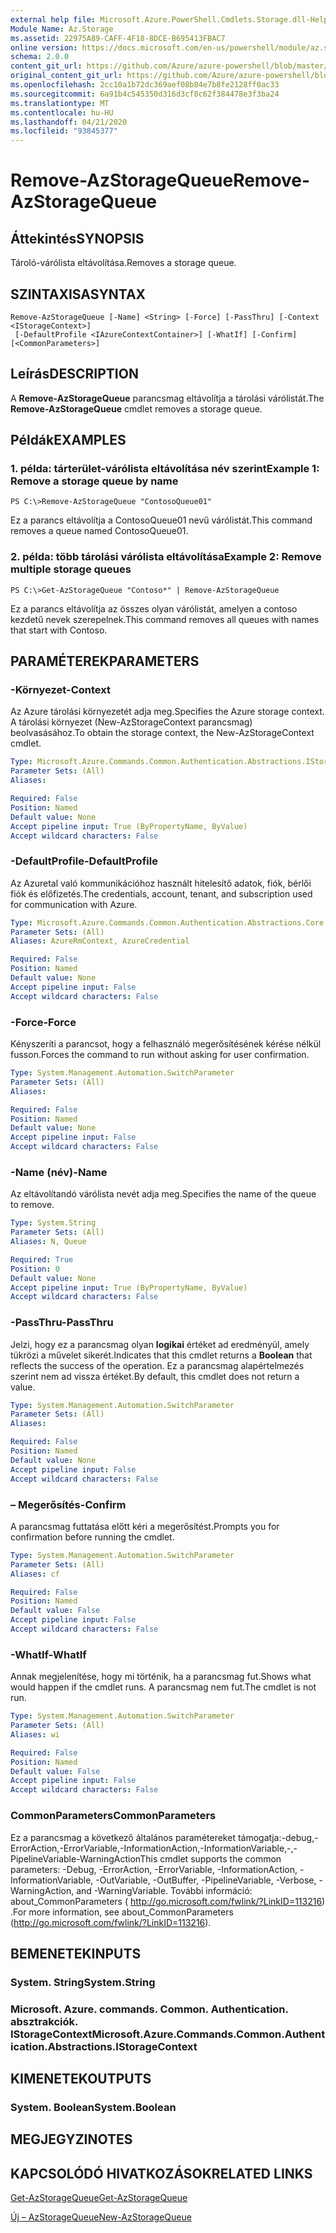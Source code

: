 ```yaml
---
external help file: Microsoft.Azure.PowerShell.Cmdlets.Storage.dll-Help.xml
Module Name: Az.Storage
ms.assetid: 22975A89-CAFF-4F18-8DCE-B695413FBAC7
online version: https://docs.microsoft.com/en-us/powershell/module/az.storage/remove-azstoragequeue
schema: 2.0.0
content_git_url: https://github.com/Azure/azure-powershell/blob/master/src/Storage/Storage.Management/help/Remove-AzStorageQueue.md
original_content_git_url: https://github.com/Azure/azure-powershell/blob/master/src/Storage/Storage.Management/help/Remove-AzStorageQueue.md
ms.openlocfilehash: 2cc10a1b72dc369aef08b84e7b8fe2128ff0ac33
ms.sourcegitcommit: 6a91b4c545350d316d3cf8c62f384478e3f3ba24
ms.translationtype: MT
ms.contentlocale: hu-HU
ms.lasthandoff: 04/21/2020
ms.locfileid: "93845377"
---
```

# <span data-ttu-id="0ad61-101">Remove-AzStorageQueue</span><span class="sxs-lookup"><span data-stu-id="0ad61-101">Remove-AzStorageQueue</span></span>

## <span data-ttu-id="0ad61-102">Áttekintés</span><span class="sxs-lookup"><span data-stu-id="0ad61-102">SYNOPSIS</span></span>
<span data-ttu-id="0ad61-103">Tároló-várólista eltávolítása.</span><span class="sxs-lookup"><span data-stu-id="0ad61-103">Removes a storage queue.</span></span>

## <span data-ttu-id="0ad61-104">SZINTAXISA</span><span class="sxs-lookup"><span data-stu-id="0ad61-104">SYNTAX</span></span>

```
Remove-AzStorageQueue [-Name] <String> [-Force] [-PassThru] [-Context <IStorageContext>]
 [-DefaultProfile <IAzureContextContainer>] [-WhatIf] [-Confirm] [<CommonParameters>]
```

## <span data-ttu-id="0ad61-105">Leírás</span><span class="sxs-lookup"><span data-stu-id="0ad61-105">DESCRIPTION</span></span>
<span data-ttu-id="0ad61-106">A **Remove-AzStorageQueue** parancsmag eltávolítja a tárolási várólistát.</span><span class="sxs-lookup"><span data-stu-id="0ad61-106">The **Remove-AzStorageQueue** cmdlet removes a storage queue.</span></span>

## <span data-ttu-id="0ad61-107">Példák</span><span class="sxs-lookup"><span data-stu-id="0ad61-107">EXAMPLES</span></span>

### <span data-ttu-id="0ad61-108">1. példa: tárterület-várólista eltávolítása név szerint</span><span class="sxs-lookup"><span data-stu-id="0ad61-108">Example 1: Remove a storage queue by name</span></span>
```
PS C:\>Remove-AzStorageQueue "ContosoQueue01"
```

<span data-ttu-id="0ad61-109">Ez a parancs eltávolítja a ContosoQueue01 nevű várólistát.</span><span class="sxs-lookup"><span data-stu-id="0ad61-109">This command removes a queue named ContosoQueue01.</span></span>

### <span data-ttu-id="0ad61-110">2. példa: több tárolási várólista eltávolítása</span><span class="sxs-lookup"><span data-stu-id="0ad61-110">Example 2: Remove multiple storage queues</span></span>
```
PS C:\>Get-AzStorageQueue "Contoso*" | Remove-AzStorageQueue
```

<span data-ttu-id="0ad61-111">Ez a parancs eltávolítja az összes olyan várólistát, amelyen a contoso kezdetű nevek szerepelnek.</span><span class="sxs-lookup"><span data-stu-id="0ad61-111">This command removes all queues with names that start with Contoso.</span></span>

## <span data-ttu-id="0ad61-112">PARAMÉTEREK</span><span class="sxs-lookup"><span data-stu-id="0ad61-112">PARAMETERS</span></span>

### <span data-ttu-id="0ad61-113">-Környezet</span><span class="sxs-lookup"><span data-stu-id="0ad61-113">-Context</span></span>
<span data-ttu-id="0ad61-114">Az Azure tárolási környezetét adja meg.</span><span class="sxs-lookup"><span data-stu-id="0ad61-114">Specifies the Azure storage context.</span></span>
<span data-ttu-id="0ad61-115">A tárolási környezet (New-AzStorageContext parancsmag) beolvasásához.</span><span class="sxs-lookup"><span data-stu-id="0ad61-115">To obtain the storage context, the New-AzStorageContext cmdlet.</span></span>

```yaml
Type: Microsoft.Azure.Commands.Common.Authentication.Abstractions.IStorageContext
Parameter Sets: (All)
Aliases:

Required: False
Position: Named
Default value: None
Accept pipeline input: True (ByPropertyName, ByValue)
Accept wildcard characters: False
```

### <span data-ttu-id="0ad61-116">-DefaultProfile</span><span class="sxs-lookup"><span data-stu-id="0ad61-116">-DefaultProfile</span></span>
<span data-ttu-id="0ad61-117">Az Azuretal való kommunikációhoz használt hitelesítő adatok, fiók, bérlői fiók és előfizetés.</span><span class="sxs-lookup"><span data-stu-id="0ad61-117">The credentials, account, tenant, and subscription used for communication with Azure.</span></span>

```yaml
Type: Microsoft.Azure.Commands.Common.Authentication.Abstractions.Core.IAzureContextContainer
Parameter Sets: (All)
Aliases: AzureRmContext, AzureCredential

Required: False
Position: Named
Default value: None
Accept pipeline input: False
Accept wildcard characters: False
```

### <span data-ttu-id="0ad61-118">-Force</span><span class="sxs-lookup"><span data-stu-id="0ad61-118">-Force</span></span>
<span data-ttu-id="0ad61-119">Kényszeríti a parancsot, hogy a felhasználó megerősítésének kérése nélkül fusson.</span><span class="sxs-lookup"><span data-stu-id="0ad61-119">Forces the command to run without asking for user confirmation.</span></span>

```yaml
Type: System.Management.Automation.SwitchParameter
Parameter Sets: (All)
Aliases:

Required: False
Position: Named
Default value: None
Accept pipeline input: False
Accept wildcard characters: False
```

### <span data-ttu-id="0ad61-120">-Name (név)</span><span class="sxs-lookup"><span data-stu-id="0ad61-120">-Name</span></span>
<span data-ttu-id="0ad61-121">Az eltávolítandó várólista nevét adja meg.</span><span class="sxs-lookup"><span data-stu-id="0ad61-121">Specifies the name of the queue to remove.</span></span>

```yaml
Type: System.String
Parameter Sets: (All)
Aliases: N, Queue

Required: True
Position: 0
Default value: None
Accept pipeline input: True (ByPropertyName, ByValue)
Accept wildcard characters: False
```

### <span data-ttu-id="0ad61-122">-PassThru</span><span class="sxs-lookup"><span data-stu-id="0ad61-122">-PassThru</span></span>
<span data-ttu-id="0ad61-123">Jelzi, hogy ez a parancsmag olyan **logikai** értéket ad eredményül, amely tükrözi a művelet sikerét.</span><span class="sxs-lookup"><span data-stu-id="0ad61-123">Indicates that this cmdlet returns a **Boolean** that reflects the success of the operation.</span></span>
<span data-ttu-id="0ad61-124">Ez a parancsmag alapértelmezés szerint nem ad vissza értéket.</span><span class="sxs-lookup"><span data-stu-id="0ad61-124">By default, this cmdlet does not return a value.</span></span>

```yaml
Type: System.Management.Automation.SwitchParameter
Parameter Sets: (All)
Aliases:

Required: False
Position: Named
Default value: None
Accept pipeline input: False
Accept wildcard characters: False
```

### <span data-ttu-id="0ad61-125">– Megerősítés</span><span class="sxs-lookup"><span data-stu-id="0ad61-125">-Confirm</span></span>
<span data-ttu-id="0ad61-126">A parancsmag futtatása előtt kéri a megerősítést.</span><span class="sxs-lookup"><span data-stu-id="0ad61-126">Prompts you for confirmation before running the cmdlet.</span></span>

```yaml
Type: System.Management.Automation.SwitchParameter
Parameter Sets: (All)
Aliases: cf

Required: False
Position: Named
Default value: False
Accept pipeline input: False
Accept wildcard characters: False
```

### <span data-ttu-id="0ad61-127">-WhatIf</span><span class="sxs-lookup"><span data-stu-id="0ad61-127">-WhatIf</span></span>
<span data-ttu-id="0ad61-128">Annak megjelenítése, hogy mi történik, ha a parancsmag fut.</span><span class="sxs-lookup"><span data-stu-id="0ad61-128">Shows what would happen if the cmdlet runs.</span></span>
<span data-ttu-id="0ad61-129">A parancsmag nem fut.</span><span class="sxs-lookup"><span data-stu-id="0ad61-129">The cmdlet is not run.</span></span>

```yaml
Type: System.Management.Automation.SwitchParameter
Parameter Sets: (All)
Aliases: wi

Required: False
Position: Named
Default value: False
Accept pipeline input: False
Accept wildcard characters: False
```

### <span data-ttu-id="0ad61-130">CommonParameters</span><span class="sxs-lookup"><span data-stu-id="0ad61-130">CommonParameters</span></span>
<span data-ttu-id="0ad61-131">Ez a parancsmag a következő általános paramétereket támogatja:-debug,-ErrorAction,-ErrorVariable,-InformationAction,-InformationVariable,-,-PipelineVariable-WarningAction</span><span class="sxs-lookup"><span data-stu-id="0ad61-131">This cmdlet supports the common parameters: -Debug, -ErrorAction, -ErrorVariable, -InformationAction, -InformationVariable, -OutVariable, -OutBuffer, -PipelineVariable, -Verbose, -WarningAction, and -WarningVariable.</span></span> <span data-ttu-id="0ad61-132">További információ: about_CommonParameters ( http://go.microsoft.com/fwlink/?LinkID=113216) .</span><span class="sxs-lookup"><span data-stu-id="0ad61-132">For more information, see about_CommonParameters (http://go.microsoft.com/fwlink/?LinkID=113216).</span></span>

## <span data-ttu-id="0ad61-133">BEMENETEK</span><span class="sxs-lookup"><span data-stu-id="0ad61-133">INPUTS</span></span>

### <span data-ttu-id="0ad61-134">System. String</span><span class="sxs-lookup"><span data-stu-id="0ad61-134">System.String</span></span>

### <span data-ttu-id="0ad61-135">Microsoft. Azure. commands. Common. Authentication. absztrakciók. IStorageContext</span><span class="sxs-lookup"><span data-stu-id="0ad61-135">Microsoft.Azure.Commands.Common.Authentication.Abstractions.IStorageContext</span></span>

## <span data-ttu-id="0ad61-136">KIMENETEK</span><span class="sxs-lookup"><span data-stu-id="0ad61-136">OUTPUTS</span></span>

### <span data-ttu-id="0ad61-137">System. Boolean</span><span class="sxs-lookup"><span data-stu-id="0ad61-137">System.Boolean</span></span>

## <span data-ttu-id="0ad61-138">MEGJEGYZI</span><span class="sxs-lookup"><span data-stu-id="0ad61-138">NOTES</span></span>

## <span data-ttu-id="0ad61-139">KAPCSOLÓDÓ HIVATKOZÁSOK</span><span class="sxs-lookup"><span data-stu-id="0ad61-139">RELATED LINKS</span></span>

[<span data-ttu-id="0ad61-140">Get-AzStorageQueue</span><span class="sxs-lookup"><span data-stu-id="0ad61-140">Get-AzStorageQueue</span></span>](./Get-AzStorageQueue.md)

[<span data-ttu-id="0ad61-141">Új – AzStorageQueue</span><span class="sxs-lookup"><span data-stu-id="0ad61-141">New-AzStorageQueue</span></span>](./New-AzStorageQueue.md)
